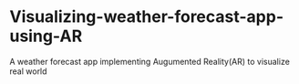 # Visualizing-weather-forecast-app-using-AR
A weather forecast app implementing Augumented Reality(AR) to visualize real world
